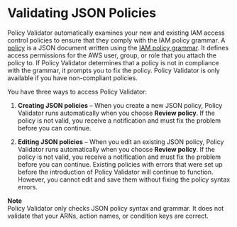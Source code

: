 # Validating JSON Policies<a name="access_policies_policy-validator"></a>

Policy Validator automatically examines your new and existing IAM access control policies to ensure that they comply with the IAM policy grammar\. A [policy](http://alpha-docs-aws.amazon.com/IAM/latest/UserGuide/policies_overview.html) is a JSON document written using the [IAM policy grammar](http://alpha-docs-aws.amazon.com/IAM/latest/UserGuide/policies-grammar.html)\. It defines access permissions for the AWS user, group, or role that you attach the policy to\. If Policy Validator determines that a policy is not in compliance with the grammar, it prompts you to fix the policy\. Policy Validator is only available if you have non\-compliant policies\.

You have three ways to access Policy Validator: 

1. **Creating JSON policies** – When you create a new JSON policy, Policy Validator runs automatically when you choose **Review policy**\. If the policy is not valid, you receive a notification and must fix the problem before you can continue\.

1. **Editing JSON policies** – When you edit an existing JSON policy, Policy Validator runs automatically when you choose **Review policy**\. If the policy is not valid, you receive a notification and must fix the problem before you can continue\. Existing policies with errors that were set up before the introduction of Policy Validator will continue to function\. However, you cannot edit and save them without fixing the policy syntax errors\.

**Note**  
Policy Validator only checks JSON policy syntax and grammar\. It does not validate that your ARNs, action names, or condition keys are correct\.